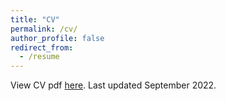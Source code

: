 ```yaml
---
title: "CV"
permalink: /cv/
author_profile: false
redirect_from:
  - /resume
---
```


View CV pdf [here](../../files/cv.pdf). Last updated
September 2022.

